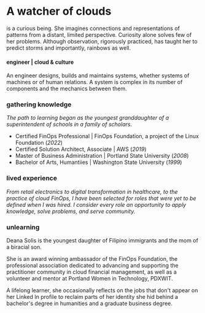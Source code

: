 # A watcher of clouds

is a curious being. She imagines connections and representations of patterns from a distant, limited perspective. Curiosity alone solves few of her problems. Although observation, rigorously practiced, has taught her to predict storms and importantly, rainbows as well. 

#### engineer  |   cloud & culture

An engineer designs, builds and maintains systems, whether systems of machines or of human relations. A system is complex in its number of components and the mechanics between them.  


### gathering knowledge 
_The path to learning began as the youngest granddaughter of a superintendent of schools in a family of scholars._

- Certified FinOps Professional  |  FinOps Foundation, a project of the Linux Foundation (_2022_)
- Certified Solution Architect, Associate  |  AWS (_2019_) 
- Master of Business Administration	 |  Portland State University (_2008_)
- Bachelor of Arts, Humantiies  |  Washington State University (_1999_)

### lived experience

_From retail electronics to digital transformation in healthcare, to the practice of cloud FinOps, I have been selected for roles that were yet to be defined when I was hired. 
I consider every role an opportunity to apply knowledge, solve problems, and serve community._ 

<!--  >  [draft] role | context (_era_)
>  
>     projects
>- generated value
>- milestones
>- catalysts


>talks and lectures

>influence
-->
### unlearning

<!--  this is a generative space. thoughtful, intentional, creative solutions to challenging, incomplete systems are held here.  -->



Deana Solis is the youngest daughter of Filipino immigrants and the mom of a biracial son.

She is an award winning ambassador of the FinOps Foundation, the professional association dedicated to advancing and supporting the practitioner community in cloud financial management, as well as a volunteer and mentor at Portland Women in Technology, PDXWIT.

A lifelong learner, she occasionally reflects on the jobs that don't appear on her Linked In profile to reclaim parts of her identity she hid behind a bachelor's degree in humanities and a graduate business degree. 